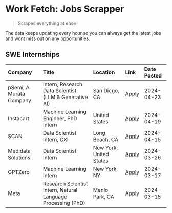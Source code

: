 # Work Fetch: Jobs Scrapper
> Scrapes everything at ease

The data keeps updating every hour so you can always get the latest jobs and wont miss out on any opportunities.

## SWE Internships
<!--START_SECTION:workfetch-->
| Company                 | Title                                                        | Location                | Link                                                                                                                                                                                                                                                                               | Date Posted   |
|:------------------------|:-------------------------------------------------------------|:------------------------|:-----------------------------------------------------------------------------------------------------------------------------------------------------------------------------------------------------------------------------------------------------------------------------------|:--------------|
| pSemi, A Murata Company | Intern, Research Data Scientist (LLM & Generative AI)        | San Diego, CA           | [Apply](https://www.linkedin.com/jobs/view/intern-research-data-scientist-llm-generative-ai-at-psemi-a-murata-company-3887074168?position=4&pageNum=0&refId=F%2F5JDerZ6djvP3oxhot%2FRA%3D%3D&trackingId=weSnj%2FzjVf%2BvGY1r4cC22A%3D%3D&trk=public_jobs_jserp-result_search-card) | 2024-04-23    |
| Instacart               | Machine Learning Engineer, PhD Intern                        | United States           | [Apply](https://www.linkedin.com/jobs/view/machine-learning-engineer-phd-intern-at-instacart-3901991739?position=2&pageNum=0&refId=F%2F5JDerZ6djvP3oxhot%2FRA%3D%3D&trackingId=XS%2FqHxoJPNCU516NG5ZIpQ%3D%3D&trk=public_jobs_jserp-result_search-card)                            | 2024-04-19    |
| SCAN                    | Data Scientist Intern, CXI                                   | Long Beach, CA          | [Apply](https://www.linkedin.com/jobs/view/data-scientist-intern-cxi-at-scan-3899690492?position=10&pageNum=0&refId=F%2F5JDerZ6djvP3oxhot%2FRA%3D%3D&trackingId=XiOJCttn%2F9t5xlUPzsnPhw%3D%3D&trk=public_jobs_jserp-result_search-card)                                           | 2024-04-15    |
| Medidata Solutions      | Data Scientist Intern                                        | New York, United States | [Apply](https://www.linkedin.com/jobs/view/data-scientist-intern-at-medidata-solutions-3810253704?position=9&pageNum=0&refId=F%2F5JDerZ6djvP3oxhot%2FRA%3D%3D&trackingId=SQIT2Zce5smgDc8CCZ%2BzwA%3D%3D&trk=public_jobs_jserp-result_search-card)                                  | 2024-03-26    |
| GPTZero                 | Machine Learning Intern                                      | New York, NY            | [Apply](https://www.linkedin.com/jobs/view/machine-learning-intern-at-gptzero-3860723963?position=8&pageNum=0&refId=F%2F5JDerZ6djvP3oxhot%2FRA%3D%3D&trackingId=%2BsoagD8VtzXnW2ikPaza7w%3D%3D&trk=public_jobs_jserp-result_search-card)                                           | 2024-03-17    |
| Meta                    | Research Scientist Intern, Natural Language Processing (PhD) | Menlo Park, CA          | [Apply](https://www.linkedin.com/jobs/view/research-scientist-intern-natural-language-processing-phd-at-meta-3858718375?position=7&pageNum=0&refId=F%2F5JDerZ6djvP3oxhot%2FRA%3D%3D&trackingId=uKDeljRysPOQQBcsg9aQWw%3D%3D&trk=public_jobs_jserp-result_search-card)              | 2024-03-15    |
<!--END_SECTION:workfetch-->
